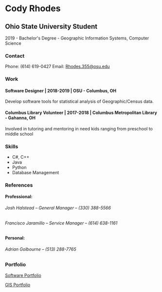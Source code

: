 # Cody Rhodes

## Ohio State University Student

2019 - Bachelor's Degree - Geographic Information Systems, Computer Science

### Contact

Phone: (614) 619-0427
Email: Rhodes.355@osu.edu

### Work

#### Software Designer | 2018-2019 | OSU - Columbus, OH
Develop software tools for statistical analysis of Geographic/Census data.

#### Columbus Library Volunteer | 2017-2018 | Columbus Metropolitan Library - Gahanna, OH
Involved in tutoring and mentoring in need kids ranging from preschool to middle school

### Skills
- C#, C++
- Java
- Python
- Database Management

### References
#### Professional:
###### Josh Halstead – General Manager – (330) 388-5566
###### Francisco Jaramillo – Service Manager – (614) 638-1161
#### Personal:
###### Adrian Golbourne – (513) 288-7765

### Portfolio

[Software Portfolio](https://rhodes355.github.io/Portfolio/)

[GIS Portfolio](https://rhodes355.github.io/Geography/)
